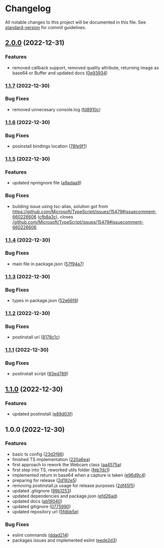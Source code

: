 # Changelog

All notable changes to this project will be documented in this file. See [standard-version](https://github.com/conventional-changelog/standard-version) for commit guidelines.

## [2.0.0](https://github.com/AnthonyLzq/node-webcam/compare/v1.1.7...v2.0.0) (2022-12-31)


### Features

* removed callback support, removed quality attribute, returning image as base64 or Buffer and updated docs ([0e93934](https://github.com/AnthonyLzq/node-webcam/commit/0e93934d796d910d1d64c9b5dce8bb9ff098e9f1))

### [1.1.7](https://github.com/AnthonyLzq/node-webcam/compare/v1.1.6...v1.1.7) (2022-12-30)


### Bug Fixes

* removed unnecesary console.log ([fd8910c](https://github.com/AnthonyLzq/node-webcam/commit/fd8910ce7a6b4fda7ff7c0765aebff4f514fd083))

### [1.1.6](https://github.com/AnthonyLzq/node-webcam/compare/v1.1.5...v1.1.6) (2022-12-30)


### Bug Fixes

* posinstall bindings location ([78fe9f1](https://github.com/AnthonyLzq/node-webcam/commit/78fe9f16e7ea4e3e1bc06e0231e6151db2a37992))

### [1.1.5](https://github.com/AnthonyLzq/node-webcam/compare/v1.1.4...v1.1.5) (2022-12-30)


### Features

* updated npmignore file ([a9adaa9](https://github.com/AnthonyLzq/node-webcam/commit/a9adaa9c62ad69ccbbc0489b4b74aabc4dbbc0a5))


### Bug Fixes

* building issue using tsc-alias, solution got from https://github.com/Microsoft/TypeScript/issues/15479#issuecomment-660226606 ([cfb8a3c](https://github.com/AnthonyLzq/node-webcam/commit/cfb8a3c4c2333c87c77809e29a2cdd9c13f56c49)), closes [/github.com/Microsoft/TypeScript/issues/15479#issuecomment-660226606](https://github.com/AnthonyLzq//github.com/Microsoft/TypeScript/issues/15479/issues/issuecomment-660226606)

### [1.1.4](https://github.com/AnthonyLzq/node-webcam/compare/v1.1.3...v1.1.4) (2022-12-30)


### Bug Fixes

* main file in package.json ([57f94a7](https://github.com/AnthonyLzq/node-webcam/commit/57f94a76bf5f21291c46cf525a4596b99e52a88b))

### [1.1.3](https://github.com/AnthonyLzq/node-webcam/compare/v1.1.2...v1.1.3) (2022-12-30)


### Bug Fixes

* types in package.json ([52e66f8](https://github.com/AnthonyLzq/node-webcam/commit/52e66f88d34825908a9a4d72d3cc4c6ed421c855))

### [1.1.2](https://github.com/AnthonyLzq/node-webcam/compare/v1.1.1...v1.1.2) (2022-12-30)


### Bug Fixes

* postinstall url ([8178c1c](https://github.com/AnthonyLzq/node-webcam/commit/8178c1c1d8e110d6acb3a3cc115d11b37678bdda))

### [1.1.1](https://github.com/AnthonyLzq/node-webcam/compare/v1.1.0...v1.1.1) (2022-12-30)


### Bug Fixes

* postinstall script ([93ed789](https://github.com/AnthonyLzq/node-webcam/commit/93ed789f3ec54f954e06721f15ce838d640783d0))

## [1.1.0](https://github.com/AnthonyLzq/node-webcam/compare/v1.0.0...v1.1.0) (2022-12-30)


### Features

* updated postinstall ([e89d03f](https://github.com/AnthonyLzq/node-webcam/commit/e89d03f7c9052c1560a6a0b45a101f93ede79b8c))

## 1.0.0 (2022-12-30)


### Features

* basic ts config ([23d2f86](https://github.com/AnthonyLzq/node-webcam/commit/23d2f863e4ab2367264d68cf8b94944491a7d2dc))
* finished TS implementation ([220a6ea](https://github.com/AnthonyLzq/node-webcam/commit/220a6ea8be6664108a80b23f018fc359bea75546))
* first approach to rework the Webcam class ([aa4575a](https://github.com/AnthonyLzq/node-webcam/commit/aa4575a0bcfcdc8f6f6f8b42effbab532a11dcee))
* first step into TS, reworked utils folder ([feb7dc1](https://github.com/AnthonyLzq/node-webcam/commit/feb7dc1ef1a19640ce5007cfad231f0003417a9c))
* implemented return in base64 when a capture is taken ([e96d9c4](https://github.com/AnthonyLzq/node-webcam/commit/e96d9c4dd690797105db122cc815fcf2de2ff4a2))
* preparing for release ([2d192e5](https://github.com/AnthonyLzq/node-webcam/commit/2d192e5d440d59a6ccd6ac9ce73a31e860f43f00))
* removing postinstall.js usage for release purposes ([2df45f5](https://github.com/AnthonyLzq/node-webcam/commit/2df45f5c07709c2c88bc7bf67ddcaab5a14ebc2b))
* updated .gitignore ([99b1253](https://github.com/AnthonyLzq/node-webcam/commit/99b1253f44de3e7b28a70c63c68a728aa525a7b2))
* updated dependencies and package.json ([efd26ad](https://github.com/AnthonyLzq/node-webcam/commit/efd26ad136d7ce6c9fb93326a417c66a7c1b34fc))
* updated docs ([ab19040](https://github.com/AnthonyLzq/node-webcam/commit/ab1904028ca73c7212e5ffa2df99f4092a5a26a9))
* updated gitignore ([0775990](https://github.com/AnthonyLzq/node-webcam/commit/07759909fc2f126f3dd85127eedee08602c5f88d))
* updated repository url ([5fdbb5e](https://github.com/AnthonyLzq/node-webcam/commit/5fdbb5ec8beeac3107ebbd7f965eab3c8d734360))


### Bug Fixes

* eslint commands ([ddad214](https://github.com/AnthonyLzq/node-webcam/commit/ddad2140a25e8391a2a4beff7792d27470285a3c))
* packages issues and implemented eslint ([eede2d3](https://github.com/AnthonyLzq/node-webcam/commit/eede2d32b3124401f44eb62b3322127bfcfc8aab))

